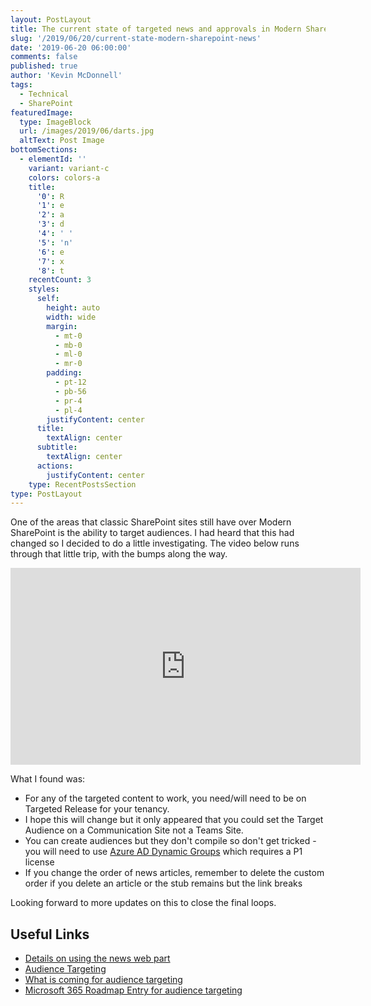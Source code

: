 ```yaml
---
layout: PostLayout
title: The current state of targeted news and approvals in Modern SharePoint
slug: '/2019/06/20/current-state-modern-sharepoint-news'
date: '2019-06-20 06:00:00'
comments: false
published: true
author: 'Kevin McDonnell'
tags:
  - Technical
  - SharePoint
featuredImage:
  type: ImageBlock
  url: /images/2019/06/darts.jpg
  altText: Post Image
bottomSections:
  - elementId: ''
    variant: variant-c
    colors: colors-a
    title:
      '0': R
      '1': e
      '2': a
      '3': d
      '4': ' '
      '5': 'n'
      '6': e
      '7': x
      '8': t
    recentCount: 3
    styles:
      self:
        height: auto
        width: wide
        margin:
          - mt-0
          - mb-0
          - ml-0
          - mr-0
        padding:
          - pt-12
          - pb-56
          - pr-4
          - pl-4
        justifyContent: center
      title:
        textAlign: center
      subtitle:
        textAlign: center
      actions:
        justifyContent: center
    type: RecentPostsSection
type: PostLayout
---
```


One of the areas that classic SharePoint sites still have over Modern SharePoint is the ability to target audiences. I had heard that this had changed so I decided to do a little investigating. The video below runs through that little trip, with the bumps along the way.

<iframe width="560" height="315" src="https://www.youtube.com/embed/rvtxUOqZS2I" frameborder="0" allow="accelerometer; autoplay; encrypted-media; gyroscope; picture-in-picture" allowfullscreen></iframe>

What I found was:

- For any of the targeted content to work, you need/will need to be on Targeted Release for your tenancy.
- I hope this will change but it only appeared that you could set the Target Audience on a Communication Site not a Teams Site.
- You can create audiences but they don't compile so don't get tricked - you will need to use [Azure AD Dynamic Groups](https://docs.microsoft.com/en-us/azure/active-directory/users-groups-roles/groups-dynamic-membership) which requires a P1 license
- If you change the order of news articles, remember to delete the custom order if you delete an article or the stub remains but the link breaks

Looking forward to more updates on this to close the final loops.

## Useful Links

- [Details on using the news web part](https://support.office.com/en-gb/article/use-the-news-web-part-on-a-sharepoint-page-c2dcee50-f5d7-434b-8cb9-a7feefd9f165?ui=en-US&rs=en-GB&ad=GB)
- [Audience Targeting](https://support.office.com/en-gb/article/target-content-to-specific-audiences-33d84cb6-14ed-4e53-a426-74c38ea32293)
- [What is coming for audience targeting](https://techcommunity.microsoft.com/t5/Microsoft-SharePoint-Blog/April-2019-Updates-to-SharePoint-News/ba-p/481718)
- [Microsoft 365 Roadmap Entry for audience targeting](https://www.microsoft.com/en-gb/microsoft-365/roadmap?rtc=2&filters=&searchterms=30695)
